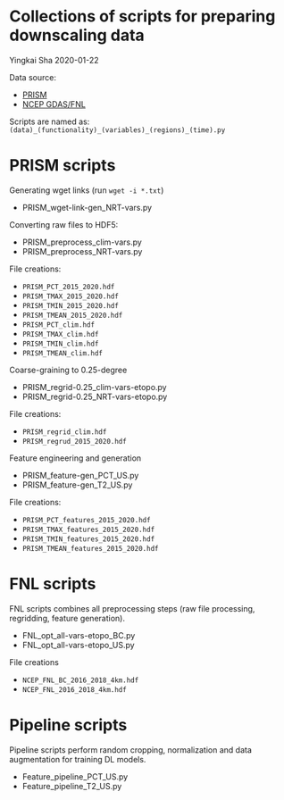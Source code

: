 # Collections of scripts for preparing downscaling data

Yingkai Sha
2020-01-22

Data source:
* [PRISM](http://www.prism.oregonstate.edu/)
* [NCEP GDAS/FNL](https://rda.ucar.edu/datasets/ds083.3/)

Scripts are named as: `(data)_(functionality)_(variables)_(regions)_(time).py`

# PRISM scripts

Generating wget links (run `wget -i *.txt`)
* PRISM_wget-link-gen_NRT-vars.py

Converting raw files to HDF5: 
* PRISM_preprocess_clim-vars.py
* PRISM_preprocess_NRT-vars.py

File creations: 
* `PRISM_PCT_2015_2020.hdf`
* `PRISM_TMAX_2015_2020.hdf`
* `PRISM_TMIN_2015_2020.hdf`
* `PRISM_TMEAN_2015_2020.hdf`
* `PRISM_PCT_clim.hdf`
* `PRISM_TMAX_clim.hdf`
* `PRISM_TMIN_clim.hdf`
* `PRISM_TMEAN_clim.hdf`

Coarse-graining to 0.25-degree
* PRISM_regrid-0.25_clim-vars-etopo.py
* PRISM_regrid-0.25_NRT-vars-etopo.py

File creations:
* `PRISM_regrid_clim.hdf`
* `PRISM_regrud_2015_2020.hdf`

Feature engineering and generation
* PRISM_feature-gen_PCT_US.py
* PRISM_feature-gen_T2_US.py

File creations:
* `PRISM_PCT_features_2015_2020.hdf`
* `PRISM_TMAX_features_2015_2020.hdf`
* `PRISM_TMIN_features_2015_2020.hdf`
* `PRISM_TMEAN_features_2015_2020.hdf`

# FNL scripts
FNL scripts combines all preprocessing steps (raw file processing, regridding, feature generation).

* FNL_opt_all-vars-etopo_BC.py
* FNL_opt_all-vars-etopo_US.py

File creations
* `NCEP_FNL_BC_2016_2018_4km.hdf`
* `NCEP_FNL_2016_2018_4km.hdf`

# Pipeline scripts

Pipeline scripts perform random cropping, normalization and data augmentation for training DL models.

* Feature_pipeline_PCT_US.py
* Feature_pipeline_T2_US.py
